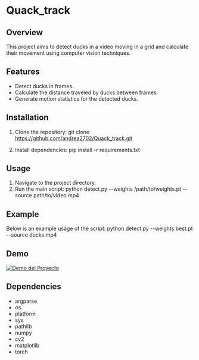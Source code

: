 # Quack_track
## Overview
This project aims to detect ducks in a video moving in a grid and calculate their movement using computer vision techniques.

## Features
- Detect ducks in frames.
- Calculate the distance traveled by ducks between frames.
- Generate motion statistics for the detected ducks.

## Installation
1. Clone the repository:
git clone https://github.com/andrea2702/Quack_track.git

2. Install dependencies:
pip install -r requirements.txt

## Usage
1. Navigate to the project directory.
2. Run the main script:
python detect.py --weights /path/to/weights.pt --source path/to/video.mp4

## Example
Below is an example usage of the script:
python detect.py --weights best.pt --source ducks.mp4

## Demo

[![Demo del Proyecto](http://img.youtube.com/vi/olWXXbzrLfk/0.jpg)](http://www.youtube.com/watch?v=olWXXbzrLfk)


## Dependencies
- argparse
- os
- platform
- sys
- pathlib
- numpy
- cv2
- matplotlib
- torch
